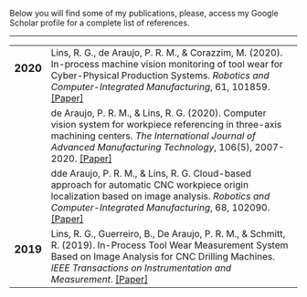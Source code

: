 Below you will find some of my publications, please, access my Google Scholar profile for a complete list of references.
* * *

<div class="profile-table">
  <table class="center">
    <!-- Início de ano -->
    <tr valign=TOP>
      <td>
        <h3>2020</h3>
      </td>
      <td>
        Lins, R. G., de Araujo, P. R. M., & Corazzim, M. (2020). In-process machine vision monitoring of tool wear for Cyber-Physical Production Systems. 
        <em>Robotics and Computer-Integrated Manufacturing</em>, 61, 101859. <a href="https://doi.org/10.1016/j.rcim.2019.101859" target="_blank">[Paper]</a>
      </td>
    </tr>
    <tr valign=TOP>
      <td>
      </td>
      <td>
        de Araujo, P. R. M., & Lins, R. G. (2020). Computer vision system for workpiece referencing in three-axis machining centers. <em>The International Journal of Advanced Manufacturing Technology</em>, 106(5), 2007-2020. <a href="https://doi.org/10.1007/s00170-019-04626-w" target="_blank">[Paper]</a>
      </td>
    </tr>
    <tr valign=TOP>
      <td>
      </td>
      <td>
        dde Araujo, P. R. M., & Lins, R. G. Cloud-based approach for automatic CNC workpiece origin localization based on image analysis. <em>Robotics and Computer-Integrated Manufacturing</em>, 68, 102090. <a href="https://doi.org/10.1016/j.rcim.2020.102090" target="_blank">[Paper]</a>
      </td>
    </tr>
    <!-- Fim de ano -->
    <!-- Papers no mesmo ano -->
    <tr valign=TOP>
      <td>
        <h3>2019</h3>
      </td>
      <td>
        Lins, R. G., Guerreiro, B., De Araujo, P. R. M., & Schmitt, R. (2019). In-Process Tool Wear Measurement System Based on Image Analysis for CNC Drilling Machines. <em>IEEE Transactions on Instrumentation and Measurement</em>. <a href="https://doi.org/10.1109/TIM.2019.2961572" target="_blank">[Paper]</a>
      </td>
    </tr>
  </table>
</div>
